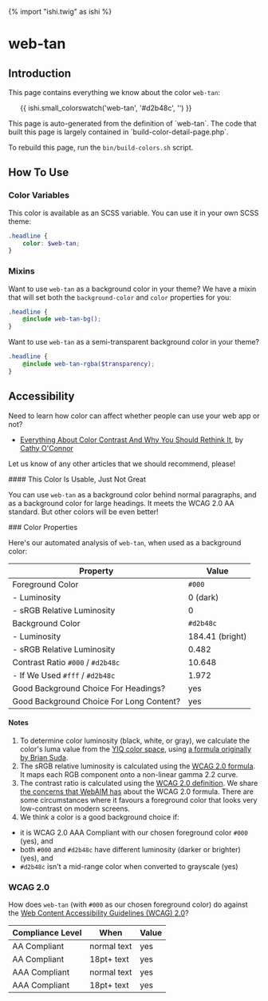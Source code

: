 {% import "ishi.twig" as ishi %}
# web-tan

## Introduction

This page contains everything we know about the color `web-tan`:

<div class="grid">
    <div class="cell">
        <div class="swatch">
            <ul>
                {{ ishi.small_colorswatch('web-tan', '#d2b48c', '') }}
            </ul>
        </div>
    </div>
</div>

<div class="callout attention" markdown="1">
This page is auto-generated from the definition of `web-tan`. The code that built this page is largely contained in `build-color-detail-page.php`.

To rebuild this page, run the `bin/build-colors.sh` script.
</div>

## How To Use

### Color Variables

This color is available as an SCSS variable. You can use it in your own SCSS theme:

```scss
.headline {
    color: $web-tan;
}
```

### Mixins

Want to use `web-tan` as a background color in your theme? We have a mixin that will set both the `background-color` and `color` properties for you:

```scss
.headline {
    @include web-tan-bg();
}
```

Want to use `web-tan` as a semi-transparent background color in your theme?

```scss
.headline {
    @include web-tan-rgba($transparency);
}
```

## Accessibility

Need to learn how color can affect whether people can use your web app or not?

* [Everything About Color Contrast And Why You Should Rethink It](https://www.smashingmagazine.com/2014/10/color-contrast-tips-and-tools-for-accessibility/), by [Cathy O'Connor](http://www.twitter.com/cagocon)

Let us know of any other articles that we should recommend, please!
<div class="callout warning" markdown="1">
#### This Color Is Usable, Just Not Great

You can use `web-tan` as a background color behind normal paragraphs, and as a background color for large headings. It meets the WCAG 2.0 AA standard. But other colors will be even better!
</div>
### Color Properties

Here's our automated analysis of `web-tan`, when used as a background color:

Property | Value
---------|------
Foreground Color | `#000`
- Luminosity | 0 (dark)
- sRGB Relative Luminosity | 0
Background Color | `#d2b48c`
- Luminosity | 184.41 (bright)
- sRGB Relative Luminosity | 0.482
Contrast Ratio `#000` / `#d2b48c` | 10.648
- If We Used `#fff` / `#d2b48c` | 1.972
Good Background Choice For Headings? | yes
Good Background Choice For Long Content? | yes

#### Notes

1. To determine color luminosity (black, white, or gray), we calculate the color's luma value from the [YIQ color space](https://en.wikipedia.org/wiki/YIQ), using [a formula originally by Brian Suda](https://24ways.org/2010/calculating-color-contrast/).
1. The sRGB relative luminosity is calculated using the [WCAG 2.0 formula](https://www.w3.org/TR/WCAG20/#relativeluminancedef). It maps each RGB component onto a non-linear gamma 2.2 curve.
1. The contrast ratio is calculated using the [WCAG 2.0 definition](https://www.w3.org/TR/2008/REC-WCAG20-20081211/#contrast-ratiodef). We share [the concerns that WebAIM has](http://webaim.org/blog/wcag-2-1-feedback/) about the WCAG 2.0 formula. There are some circumstances where it favours a foreground color that looks very low-contrast on modern screens.
1. We think a color is a good background choice if:
  - it is WCAG 2.0 AAA Compliant with our chosen foreground color `#000` (yes), and
  - both `#000` and `#d2b48c` have different luminosity (darker or brighter) (yes), and
  - `#d2b48c` isn't a mid-range color when converted to grayscale (yes)

### WCAG 2.0

How does `web-tan` (with `#000` as our chosen foreground color) do against the [Web Content Accessibility Guidelines (WCAG) 2.0](https://www.w3.org/TR/WCAG20/)?

Compliance Level | When | Value
-----------------|------|------
AA Compliant | normal text | yes
AA Compliant | 18pt+ text | yes
AAA Compliant | normal text | yes
AAA Compliant | 18pt+ text | yes